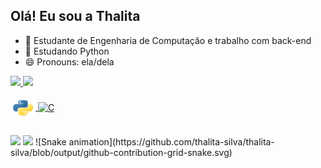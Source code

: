 ## Olá! Eu sou a Thalita
- 🔭 Estudante de Engenharia de Computação e trabalho com back-end
- 🌱 Estudando Python
- 😄 Pronouns: ela/dela

 <div>
  <a href="https://github.com/thalita-silva">
  <img height="160em" src="https://github-readme-stats.vercel.app/api?username=thalita-silva&show_icons=true&theme=dracula&include_all_commits=true&count_private=true"/>
  <img height="160em" src="https://github-readme-stats.vercel.app/api/top-langs/?username=thalita-silva&layout=compact&langs_count=7&theme=dracula"/>
</div>
<div style="display: inline_block"><br>
 
  <img align="center" alt="Python" height="30" width="40" src="https://raw.githubusercontent.com/devicons/devicon/master/icons/python/python-original.svg">
  <img align="center" alt="C" height="30" width="40" src="https://cdn.jsdelivr.net/gh/devicons/devicon@v2.13.0/devicon.min.css">
</div>
    
  ##
 
<div> 
  <a href = "mailto:thalitaaesser@gmail.com"><img src="https://img.shields.io/badge/-Gmail-%23333?style=for-the-badge&logo=gmail&logoColor=white" target="_blank"></a>
  <a href="https://www.linkedin.com/in/thalita-esser" target="_blank"><img src="https://img.shields.io/badge/-LinkedIn-%230077B5?style=for-the-badge&logo=linkedin&logoColor=white" target="_blank"></a> 
  ![Snake animation](https://github.com/thalita-silva/thalita-silva/blob/output/github-contribution-grid-snake.svg)
</div>

